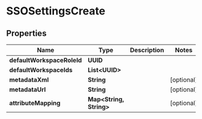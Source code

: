 

# SSOSettingsCreate


## Properties

| Name | Type | Description | Notes |
|------------ | ------------- | ------------- | -------------|
|**defaultWorkspaceRoleId** | **UUID** |  |  |
|**defaultWorkspaceIds** | **List&lt;UUID&gt;** |  |  |
|**metadataXml** | **String** |  |  [optional] |
|**metadataUrl** | **String** |  |  [optional] |
|**attributeMapping** | **Map&lt;String, String&gt;** |  |  [optional] |



